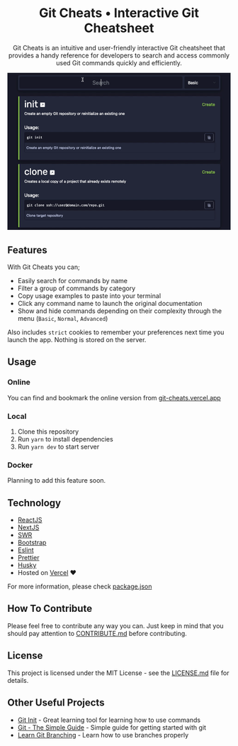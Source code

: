 <p align="center">
	<h1 align="center">Git Cheats • Interactive Git Cheatsheet</h1>
</p>

<p align="center">
Git Cheats is an intuitive and user-friendly interactive Git cheatsheet that provides a handy reference for developers to search and access commonly used Git commands quickly and efficiently.
</p>

<p align="center">
    <img src=".github/splash.gif">
</p>

## Features

With Git Cheats you can;

- Easily search for commands by name
- Filter a group of commands by category
- Copy usage examples to paste into your terminal
- Click any command name to launch the original documentation
- Show and hide commands depending on their complexity through the menu (`Basic`, `Normal`, `Advanced`)
  
Also includes `strict` cookies to remember your preferences next time you launch the app. Nothing is stored on the server.

## Usage

### Online

You can find and bookmark the online version from [git-cheats.vercel.app](https://git-cheats.vercel.app)

### Local

1. Clone this repository
2. Run `yarn` to install dependencies
3. Run `yarn dev` to start server

### Docker

Planning to add this feature soon.

## Technology

- [ReactJS](https://reactjs.org/)
- [NextJS](https://nextjs.org/)
- [SWR](https://swr.vercel.app/)
- [Bootstrap](https://getbootstrap.com/)
- [Eslint](https://eslint.org/)
- [Prettier](https://prettier.io/)
- [Husky](https://typicode.github.io/husky/)
- Hosted on [Vercel](https://vercel.com/) &hearts;

For more information, please check [package.json](package.json)

## How To Contribute

Please feel free to contribute any way you can. Just keep in mind that you should pay attention to [CONTRIBUTE.md](.github/CONTRIBUTING.md) before contributing.

## License

This project is licensed under the MIT License - see the [LICENSE.md](LICENSE.md) file for details.

## Other Useful Projects

- [Git Init](https://pel-daniel.github.io/git-init) - Great learning tool for learning how to use commands
- [Git - The Simple Guide](https://rogerdudler.github.io/git-guide) - Simple guide for getting started with git
- [Learn Git Branching](https://learngitbranching.js.org) - Learn how to use branches properly
